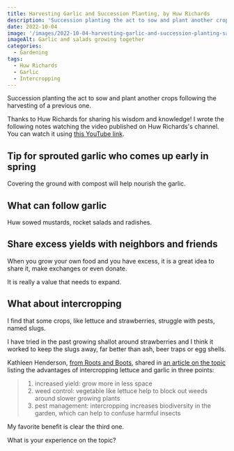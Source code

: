 ```yaml
---
title: Harvesting Garlic and Succession Planting, by Huw Richards
description: 'Succession planting the act to sow and plant another crops following the harvesting of a previous one.'
date: 2022-10-04
image: '/images/2022-10-04-harvesting-garlic-and-succession-planting-salads-huw-richards-hero.jpg'
imageAlt: Garlic and salads growing together
categories:
  - Gardening
tags:
  - Huw Richards
  - Garlic
  - Intercropping
---
```


Succession planting the act to sow and plant another crops following the harvesting of a previous one.

Thanks to Huw Richards for sharing his wisdom and knowledge! I wrote the following notes watching the video published on Huw Richards's channel. You can watch it using [this YouTube link](https://www.youtube.com/watch?v=S8ivP0opZTE).

## Tip for sprouted garlic who comes up early in spring

Covering the ground with compost will help nourish the garlic.

## What can follow garlic

Huw sowed mustards, rocket salads and radishes.

## Share excess yields with neighbors and friends

When you grow your own food and you have excess, it is a great idea to share it, make exchanges or even donate.

It is really a value that needs to expand.

## What about intercropping

I find that some crops, like lettuce and strawberries, struggle with pests, named slugs.

I have tried in the past growing shallot around strawberries and I think it worked to keep the slugs away, far better than ash, beer traps or egg shells.

Kathleen Henderson, [from Roots and Boots](https://rootsandboots.com), shared in [an article on the topic](https://rootsandboots.com/intercropping-lettuce-with-garlic/) listing the advantages of intercropping lettuce and garlic in three points:

> 1. increased yield: grow more in less space
> 2. weed control: vegetable like lettuce help to block out weeds around slower growing plants
> 3. pest management: intercropping increases biodiversity in the garden, which can help to confuse harmful insects

My favorite benefit is clear the third one.

What is your experience on the topic?
